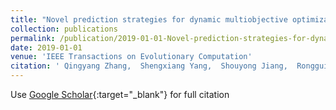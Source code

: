 ```yaml
---
title: "Novel prediction strategies for dynamic multiobjective optimization"
collection: publications
permalink: /publication/2019-01-01-Novel-prediction-strategies-for-dynamic-multiobjective-optimization
date: 2019-01-01
venue: 'IEEE Transactions on Evolutionary Computation'
citation: ' Qingyang Zhang,  Shengxiang Yang,  Shouyong Jiang,  Ronggui Wang,  Xiaoli Li, &quot;Novel prediction strategies for dynamic multiobjective optimization.&quot; IEEE Transactions on Evolutionary Computation, 2019.'
---
```

Use [Google Scholar](https://scholar.google.com/scholar?q=Novel+prediction+strategies+for+dynamic+multiobjective+optimization){:target="_blank"} for full citation